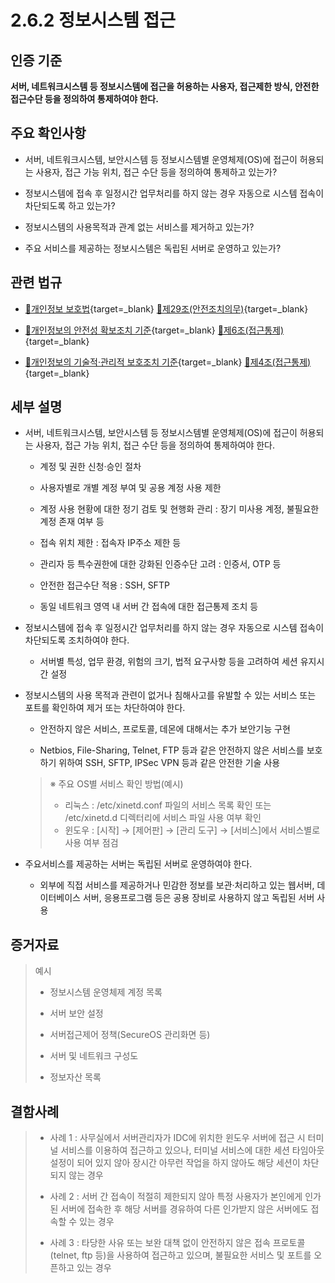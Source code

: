 # 2.6.2 정보시스템 접근

## 인증 기준

**서버, 네트워크시스템 등 정보시스템에 접근을 허용하는 사용자, 접근제한 방식, 안전한 접근수단 등을 정의하여 통제하여야 한다.**

## 주요 확인사항

- 서버, 네트워크시스템, 보안시스템 등 정보시스템별 운영체제(OS)에 접근이 허용되는 사용자, 접근 가능 위치, 접근 수단 등을 정의하여 통제하고 있는가?

- 정보시스템에 접속 후 일정시간 업무처리를 하지 않는 경우 자동으로 시스템 접속이 차단되도록 하고 있는가?

- 정보시스템의 사용목적과 관계 없는 서비스를 제거하고 있는가?

- 주요 서비스를 제공하는 정보시스템은 독립된 서버로 운영하고 있는가?

## 관련 법규

- [🔗개인정보 보호법][개인정보 보호법 제29조]{target=_blank} [🔗제29조(안전조치의무)][개인정보 보호법 제29조 부분]{target=_blank}

- [🔗개인정보의 안전성 확보조치 기준][개인정보의 안전성 확보조치 기준 제6조]{target=_blank} [🔗제6조(접근통제)][개인정보의 안전성 확보조치 기준 제6조]{target=_blank}

- [🔗개인정보의 기술적·관리적 보호조치 기준][개인정보의 기술적·관리적 보호조치 기준 제4조]{target=_blank} [🔗제4조(접근통제)][개인정보의 기술적·관리적 보호조치 기준 제4조]{target=_blank}

## 세부 설명

- 서버, 네트워크시스템, 보안시스템 등 정보시스템별 운영체제(OS)에 접근이 허용되는 사용자, 접근 가능 위치, 접근 수단 등을 정의하여 통제하여야 한다.

    - 계정 및 권한 신청·승인 절차

    - 사용자별로 개별 계정 부여 및 공용 계정 사용 제한

    - 계정 사용 현황에 대한 정기 검토 및 현행화 관리 : 장기 미사용 계정, 불필요한 계정 존재 여부 등

    - 접속 위치 제한 : 접속자 IP주소 제한 등

    - 관리자 등 특수권한에 대한 강화된 인증수단 고려 : 인증서, OTP 등

    - 안전한 접근수단 적용 : SSH, SFTP

    - 동일 네트워크 영역 내 서버 간 접속에 대한 접근통제 조치 등

- 정보시스템에 접속 후 일정시간 업무처리를 하지 않는 경우 자동으로 시스템 접속이 차단되도록 조치하여야 한다.

    - 서버별 특성, 업무 환경, 위험의 크기, 법적 요구사항 등을 고려하여 세션 유지시간 설정

- 정보시스템의 사용 목적과 관련이 없거나 침해사고를 유발할 수 있는 서비스 또는 포트를 확인하여 제거 또는 차단하여야 한다.

    - 안전하지 않은 서비스, 프로토콜, 데몬에 대해서는 추가 보안기능 구현

    - Netbios, File-Sharing, Telnet, FTP 등과 같은 안전하지 않은 서비스를 보호하기 위하여 SSH, SFTP, IPSec VPN 등과 같은 안전한 기술 사용
    >
    > ※ 주요 OS별 서비스 확인 방법(예시)
    >
    > - 리눅스 : /etc/xinetd.conf 파일의 서비스 목록 확인 또는 /etc/xinetd.d 디렉터리에 서비스 파일 사용 여부 확인
    > - 윈도우 : [시작] → [제어판] → [관리 도구] → [서비스]에서 서비스별로 사용 여부 점검

- 주요서비스를 제공하는 서버는 독립된 서버로 운영하여야 한다.

    - 외부에 직접 서비스를 제공하거나 민감한 정보를 보관·처리하고 있는 웹서버, 데이터베이스 서버, 응용프로그램 등은 공용 장비로 사용하지 않고 독립된 서버 사용

## 증거자료

> 예시
>
> - 정보시스템 운영체제 계정 목록
>
> - 서버 보안 설정
>
> - 서버접근제어 정책(SecureOS 관리화면 등)
>
> - 서버 및 네트워크 구성도
>
> - 정보자산 목록

## 결함사례

> - 사례 1 : 사무실에서 서버관리자가 IDC에 위치한 윈도우 서버에 접근 시 터미널 서비스를 이용하여 접근하고 있으나, 터미널 서비스에 대한 세션 타임아웃 설정이 되어 있지 않아 장시간 아무런 작업을 하지 않아도 해당 세션이 차단되지 않는 경우
>
> - 사례 2 : 서버 간 접속이 적절히 제한되지 않아 특정 사용자가 본인에게 인가된 서버에 접속한 후 해당 서버를 경유하여 다른 인가받지 않은 서버에도 접속할 수 있는 경우
>
> - 사례 3 : 타당한 사유 또는 보완 대책 없이 안전하지 않은 접속 프로토콜(telnet, ftp 등)을 사용하여 접근하고 있으며, 불필요한 서비스 및 포트를 오픈하고 있는 경우

[개인정보 보호법 제29조]: https://www.law.go.kr/법령/개인정보보호법/(20200805,16930,20200204)/제29조 "개인정보 보호법 제29조"
[개인정보 보호법 제29조 부분]: https://www.law.go.kr/법령/개인정보보호법/제29조 "개인정보 보호법 제29조 부분"

[개인정보의 안전성 확보조치 기준 제6조]: https://www.law.go.kr/행정규칙/(개인정보보호위원회)개인정보의안전성확보조치기준/(2021-2,20210915)/제6조 "개인정보의 안전성 확보조치 기준 제6조"

[개인정보의 기술적·관리적 보호조치 기준 제4조]: https://www.law.go.kr/행정규칙/(개인정보보호위원회)개인정보의기술적·관리적보호조치기준/(2021-3,20210915)/제4조 "개인정보의 기술적·관리적 보호조치 기준 제4조"
